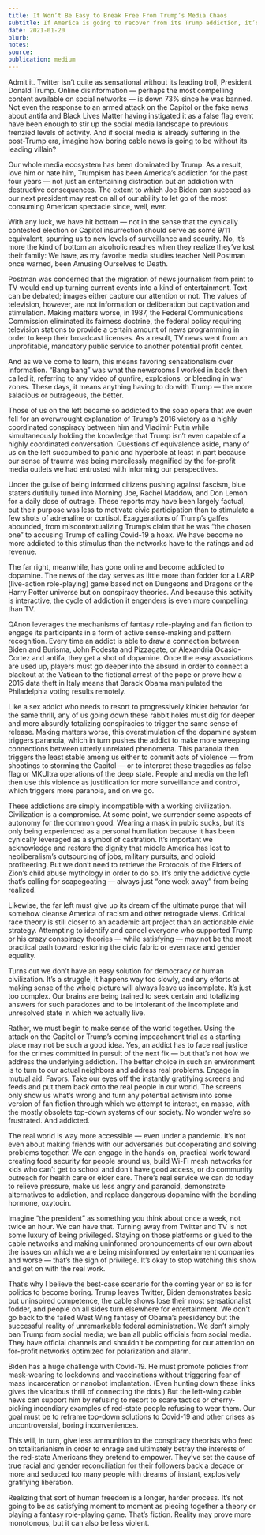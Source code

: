 ```yaml
---
title: It Won’t Be Easy to Break Free From Trump’s Media Chaos
subtitle: If America is going to recover from its Trump addiction, it’s going to need to embrace monotony
date: 2021-01-20
blurb:
notes:
source:
publication: medium
---
```


Admit it. Twitter isn’t quite as sensational without its leading troll, President Donald Trump. Online disinformation — perhaps the most compelling content available on social networks — is down 73% since he was banned. Not even the response to an armed attack on the Capitol or the fake news about antifa and Black Lives Matter having instigated it as a false flag event have been enough to stir up the social media landscape to previous frenzied levels of activity. And if social media is already suffering in the post-Trump era, imagine how boring cable news is going to be without its leading villain?

Our whole media ecosystem has been dominated by Trump. As a result, love him or hate him, Trumpism has been America’s addiction for the past four years — not just an entertaining distraction but an addiction with destructive consequences. The extent to which Joe Biden can succeed as our next president may rest on all of our ability to let go of the most consuming American spectacle since, well, ever.

With any luck, we have hit bottom — not in the sense that the cynically contested election or Capitol insurrection should serve as some 9/11 equivalent, spurring us to new levels of surveillance and security. No, it’s more the kind of bottom an alcoholic reaches when they realize they’ve lost their family: We have, as my favorite media studies teacher Neil Postman once warned, been Amusing Ourselves to Death.

Postman was concerned that the migration of news journalism from print to TV would end up turning current events into a kind of entertainment. Text can be debated; images either capture our attention or not. The values of television, however, are not information or deliberation but captivation and stimulation. Making matters worse, in 1987, the Federal Communications Commission eliminated its fairness doctrine, the federal policy requiring television stations to provide a certain amount of news programming in order to keep their broadcast licenses. As a result, TV news went from an unprofitable, mandatory public service to another potential profit center.

And as we’ve come to learn, this means favoring sensationalism over information. “Bang bang” was what the newsrooms I worked in back then called it, referring to any video of gunfire, explosions, or bleeding in war zones. These days, it means anything having to do with Trump — the more salacious or outrageous, the better.

Those of us on the left became so addicted to the soap opera that we even fell for an overwrought explanation of Trump’s 2016 victory as a highly coordinated conspiracy between him and Vladimir Putin while simultaneously holding the knowledge that Trump isn’t even capable of a highly coordinated conversation. Questions of equivalence aside, many of us on the left succumbed to panic and hyperbole at least in part because our sense of trauma was being mercilessly magnified by the for-profit media outlets we had entrusted with informing our perspectives.

Under the guise of being informed citizens pushing against fascism, blue staters dutifully tuned into Morning Joe, Rachel Maddow, and Don Lemon for a daily dose of outrage. These reports may have been largely factual, but their purpose was less to motivate civic participation than to stimulate a few shots of adrenaline or cortisol. Exaggerations of Trump’s gaffes abounded, from miscontextualizing Trump’s claim that he was “the chosen one” to accusing Trump of calling Covid-19 a hoax. We have become no more addicted to this stimulus than the networks have to the ratings and ad revenue.

The far right, meanwhile, has gone online and become addicted to dopamine. The news of the day serves as little more than fodder for a LARP (live-action role-playing) game based not on Dungeons and Dragons or the Harry Potter universe but on conspiracy theories. And because this activity is interactive, the cycle of addiction it engenders is even more compelling than TV.

QAnon leverages the mechanisms of fantasy role-playing and fan fiction to engage its participants in a form of active sense-making and pattern recognition. Every time an addict is able to draw a connection between Biden and Burisma, John Podesta and Pizzagate, or Alexandria Ocasio-Cortez and antifa, they get a shot of dopamine. Once the easy associations are used up, players must go deeper into the absurd in order to connect a blackout at the Vatican to the fictional arrest of the pope or prove how a 2015 data theft in Italy means that Barack Obama manipulated the Philadelphia voting results remotely.

Like a sex addict who needs to resort to progressively kinkier behavior for the same thrill, any of us going down these rabbit holes must dig for deeper and more absurdly totalizing conspiracies to trigger the same sense of release. Making matters worse, this overstimulation of the dopamine system triggers paranoia, which in turn pushes the addict to make more sweeping connections between utterly unrelated phenomena. This paranoia then triggers the least stable among us either to commit acts of violence — from shootings to storming the Capitol — or to interpret these tragedies as false flag or MKUltra operations of the deep state. People and media on the left then use this violence as justification for more surveillance and control, which triggers more paranoia, and on we go.

These addictions are simply incompatible with a working civilization. Civilization is a compromise. At some point, we surrender some aspects of autonomy for the common good. Wearing a mask in public sucks, but it’s only being experienced as a personal humiliation because it has been cynically leveraged as a symbol of castration. It’s important we acknowledge and restore the dignity that middle America has lost to neoliberalism’s outsourcing of jobs, military pursuits, and opioid profiteering. But we don’t need to retrieve the Protocols of the Elders of Zion’s child abuse mythology in order to do so. It’s only the addictive cycle that’s calling for scapegoating — always just “one week away” from being realized.

Likewise, the far left must give up its dream of the ultimate purge that will somehow cleanse America of racism and other retrograde views. Critical race theory is still closer to an academic art project than an actionable civic strategy. Attempting to identify and cancel everyone who supported Trump or his crazy conspiracy theories — while satisfying — may not be the most practical path toward restoring the civic fabric or even race and gender equality.

Turns out we don’t have an easy solution for democracy or human civilization. It’s a struggle, it happens way too slowly, and any efforts at making sense of the whole picture will always leave us incomplete. It’s just too complex. Our brains are being trained to seek certain and totalizing answers for such paradoxes and to be intolerant of the incomplete and unresolved state in which we actually live.

Rather, we must begin to make sense of the world together. Using the attack on the Capitol or Trump’s coming impeachment trial as a starting place may not be such a good idea. Yes, an addict has to face real justice for the crimes committed in pursuit of the next fix — but that’s not how we address the underlying addiction.
The better choice in such an environment is to turn to our actual neighbors and address real problems. Engage in mutual aid. Favors. Take our eyes off the instantly gratifying screens and feeds and put them back onto the real people in our world. The screens only show us what’s wrong and turn any potential activism into some version of fan fiction through which we attempt to interact, en masse, with the mostly obsolete top-down systems of our society. No wonder we’re so frustrated. And addicted.

The real world is way more accessible — even under a pandemic. It’s not even about making friends with our adversaries but cooperating and solving problems together. We can engage in the hands-on, practical work toward creating food security for people around us, build Wi-Fi mesh networks for kids who can’t get to school and don’t have good access, or do community outreach for health care or elder care. There’s real service we can do today to relieve pressure, make us less angry and paranoid, demonstrate alternatives to addiction, and replace dangerous dopamine with the bonding hormone, oxytocin.

Imagine “the president” as something you think about once a week, not twice an hour. We can have that. Turning away from Twitter and TV is not some luxury of being privileged. Staying on those platforms or glued to the cable networks and making uninformed pronouncements of our own about the issues on which we are being misinformed by entertainment companies and worse — that’s the sign of privilege. It’s okay to stop watching this show and get on with the real work.

That’s why I believe the best-case scenario for the coming year or so is for politics to become boring. Trump leaves Twitter, Biden demonstrates basic but uninspired competence, the cable shows lose their most sensationalist fodder, and people on all sides turn elsewhere for entertainment. We don’t go back to the failed West Wing fantasy of Obama’s presidency but the successful reality of unremarkable federal administration. We don’t simply ban Trump from social media; we ban all public officials from social media. They have official channels and shouldn’t be competing for our attention on for-profit networks optimized for polarization and alarm.

Biden has a huge challenge with Covid-19. He must promote policies from mask-wearing to lockdowns and vaccinations without triggering fear of mass incarceration or nanobot implantation. (Even hunting down these links gives the vicarious thrill of connecting the dots.) But the left-wing cable news can support him by refusing to resort to scare tactics or cherry-picking incendiary examples of red-state people refusing to wear them. Our goal must be to reframe top-down solutions to Covid-19 and other crises as uncontroversial, boring inconveniences.

This will, in turn, give less ammunition to the conspiracy theorists who feed on totalitarianism in order to enrage and ultimately betray the interests of the red-state Americans they pretend to empower. They’ve set the cause of true racial and gender reconciliation for their followers back a decade or more and seduced too many people with dreams of instant, explosively gratifying liberation.

Realizing that sort of human freedom is a longer, harder process. It’s not going to be as satisfying moment to moment as piecing together a theory or playing a fantasy role-playing game. That’s fiction. Reality may prove more monotonous, but it can also be less violent.
